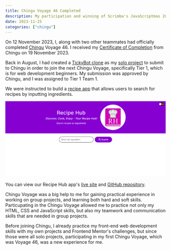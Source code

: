 ```yaml
---
title: Chingu Voyage 46 Completed
description: My participation and winning of Scrimba's JavaScriptmas 2023 challenge.
date: 2023-11-25
categories: ["chingu"]
---
```


On 12 November 2023, I, along with two other teammates had officially completed [Chingu](https://www.chingu.io/) Voyage 46. I received my [Certificate of Completion](/assets/documents/Chingu-Voyage46-Completion-Cert.pdf) from Chingu on 19 November 2023.

Back in August, I had created a [TickyBot clone](./2023-08-24-Built-a-TickyBot-Clone-for-Chingus-Solo-Project) as my [solo project](https://github.com/chingu-voyages/Handbook/blob/main/docs/guides/soloproject/soloproject.md) to submit to Chingu in order to join the next Chingu Voyage, specifically Tier 1, which is for web development beginners. My submission was approved by Chingu, and I was assigned to Tier 1 Team 1.

We were instructed to build a [recipe app](https://github.com/chingu-voyages/voyage-project-tier1-recipes) that allows users to search for recipes by inputting ingredients.

![Screenshot of Recipe Hub](https://raw.githubusercontent.com/chingu-voyages/v46-tier1-team-01/main/Recipe-Hub-screenshot.png)

You can view our Recipe Hub app's [live site](https://chingu-voyages.github.io/v46-tier1-team-01/Food-Recipe/) and [GitHub repository](https://github.com/chingu-voyages/v46-tier1-team-01).

Chingu Voyage was a big help to me for gaining practical experience in working on group projects, and learning both hard and soft skills. Particupating in the Chingu Voyage allowed me to practice not only my HTML, CSS and JavaScript skills, but also my teamwork and communication skills that are needed in group projects.

Before joining Chingu, I already practice my front-end web development skills with my own projects and Frontend Mentor's challenges, but since those were all solo projects, participating in my first Chingu Voyage, which was Voyage 46, was a new experience for me.